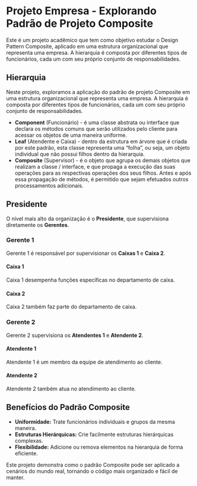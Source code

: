 # Projeto Empresa - Explorando Padrão de Projeto Composite

Este é um projeto acadêmico que tem como objetivo estudar o Design Pattern Composite, aplicado em uma estrutura organizacional que representa uma empresa. A hierarquia é composta por diferentes tipos de funcionários, cada um com seu próprio conjunto de responsabilidades.

## Hierarquia

Neste projeto, exploramos a aplicação do padrão de projeto Composite em uma estrutura organizacional que representa uma empresa. A hierarquia é composta por diferentes tipos de funcionários, cada um com seu próprio conjunto de responsabilidades.

- **Component** (Funcionário) - é uma classe abstrata ou interface que declara os métodos comuns que serão utilizados pelo cliente para acessar os objetos de uma maneira uniforme.
- **Leaf** (Atendente e Caixa) - dentro da estrutura em árvore que é criada por este padrão, esta classe representa uma “folha”, ou seja, um objeto individual que não possui filhos dentro da hierarquia.
- **Composite** (Supervisor) - é o objeto que agrupa os demais objetos que realizam a classe / interface, e que propaga a execução das suas operações para as respectivas operações dos seus filhos. Antes e após essa propagação de métodos, é permitido que sejam efetuados outros processamentos adicionais.

## Presidente

O nível mais alto da organização é o **Presidente**, que supervisiona diretamente os **Gerentes**.

### Gerente 1

Gerente 1 é responsável por supervisionar os **Caixas 1** e **Caixa 2**.

#### Caixa 1

Caixa 1 desempenha funções específicas no departamento de caixa.

#### Caixa 2

Caixa 2 também faz parte do departamento de caixa.

### Gerente 2

Gerente 2 supervisiona os **Atendentes 1** e **Atendente 2**.

#### Atendente 1

Atendente 1 é um membro da equipe de atendimento ao cliente.

#### Atendente 2

Atendente 2 também atua no atendimento ao cliente.

## Benefícios do Padrão Composite

- **Uniformidade:** Trate funcionários individuais e grupos da mesma maneira.
- **Estruturas Hierárquicas:** Crie facilmente estruturas hierárquicas complexas.
- **Flexibilidade:** Adicione ou remova elementos na hierarquia de forma eficiente.

Este projeto demonstra como o padrão Composite pode ser aplicado a cenários do mundo real, tornando o código mais organizado e fácil de manter.
